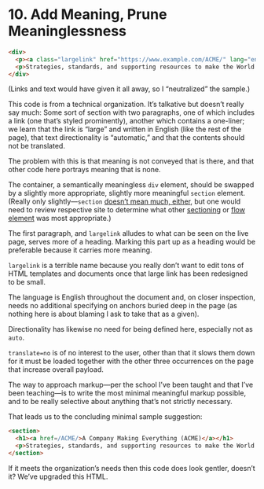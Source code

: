 # 10. Add Meaning, Prune Meaninglessness

```html
<div>
  <p><a class="largelink" href="https://www.example.com/ACME/" lang="en" dir="auto" translate="no">A Company Making Everything (ACME)</a></p>
  <p>Strategies, standards, and supporting resources to make the World great again.</p>
</div>
```

(Links and text would have given it all away, so I “neutralized” the sample.)

This code is from a technical organization. It’s talkative but doesn’t really say much: Some sort of section with two paragraphs, one of which includes a link (one that’s styled prominently), another which contains a one-liner; we learn that the link is “large” and written in English (like the rest of the page), that text directionality is “automatic,” and that the contents should not be translated.

The problem with this is that meaning is not conveyed that is there, and that other code here portrays meaning that is none.

The container, a semantically meaningless `div` element, should be swapped by a slightly more appropriate, slightly more meaningful `section` element. (Really only slightly—`section` [doesn’t mean much, either](https://html.spec.whatwg.org/multipage/sections.html#the-section-element), but one would need to review respective site to determine what other [sectioning](https://html.spec.whatwg.org/multipage/dom.html#sectioning-content-2) or [flow element](https://html.spec.whatwg.org/multipage/dom.html#flow-content) was most appropriate.)

The first paragraph, and `largelink` alludes to what can be seen on the live page, serves more of a heading. Marking this part up as a heading would be preferable because it carries more meaning.

`largelink` is a terrible name because you really don’t want to edit tons of HTML templates and documents once that large link has been redesigned to be small.

The language is English throughout the document and, on closer inspection, needs no additional specifying on anchors buried deep in the page (as nothing here is about blaming I ask to take that as a given).

Directionality has likewise no need for being defined here, especially not as `auto`.

`translate=no` is of no interest to the user, other than that it slows them down for it must be loaded together with the other three occurrences on the page that increase overall payload.

The way to approach markup—per the school I’ve been taught and that I’ve been teaching—is to write the most minimal meaningful markup possible, and to be really selective about anything that’s not strictly necessary.

That leads us to the concluding minimal sample suggestion:

```html
<section>
  <h1><a href=/ACME/>A Company Making Everything (ACME)</a></h1>
  <p>Strategies, standards, and supporting resources to make the World great again.
</section>
```

If it meets the organization’s needs then this code does look gentler, doesn’t it? We’ve upgraded this HTML.